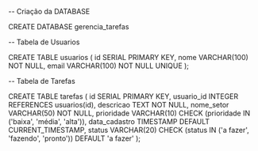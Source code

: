 

-- Criação da DATABASE

CREATE DATABASE gerencia_tarefas

-- Tabela de Usuarios

CREATE TABLE usuarios (
  id SERIAL PRIMARY KEY,
  nome VARCHAR(100) NOT NULL,
  email VARCHAR(100) NOT NULL UNIQUE
);

-- Tabela de Tarefas

CREATE TABLE tarefas (
  id SERIAL PRIMARY KEY,
  usuario_id INTEGER REFERENCES usuarios(id),
  descricao TEXT NOT NULL,
  nome_setor VARCHAR(50) NOT NULL,
  prioridade VARCHAR(10) CHECK (prioridade IN ('baixa', 'média', 'alta')),
  data_cadastro TIMESTAMP DEFAULT CURRENT_TIMESTAMP,
  status VARCHAR(20) CHECK (status IN ('a fazer', 'fazendo', 'pronto')) DEFAULT 'a fazer'
);

